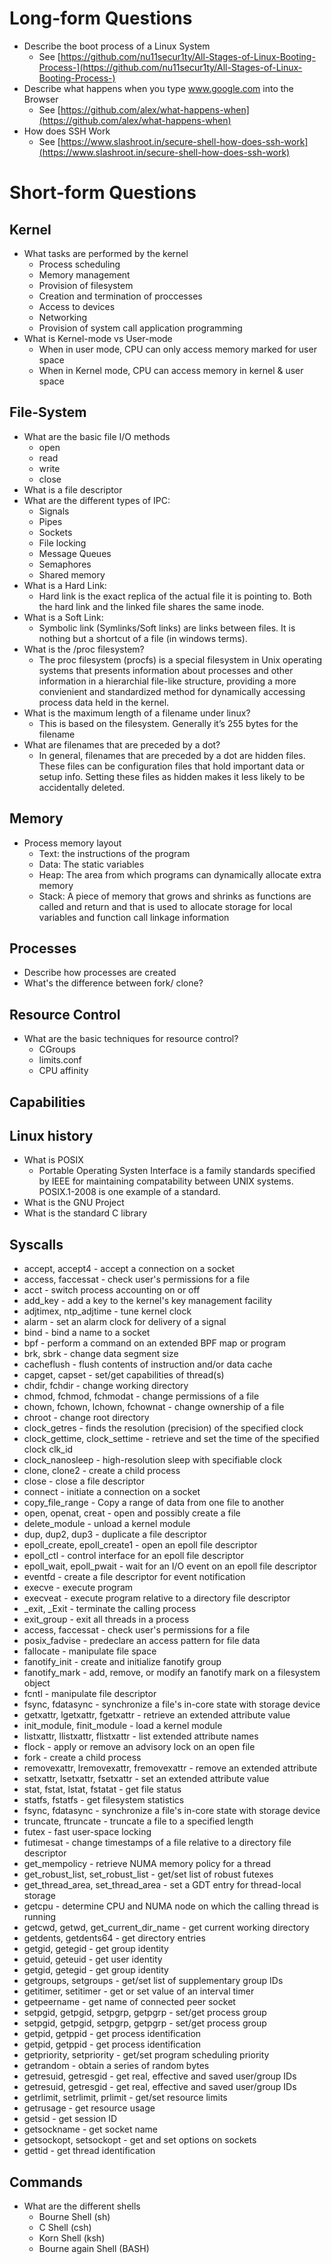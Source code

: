 # Long-form Questions

* Describe the boot process of a Linux System
  * See [https://github.com/nu11secur1ty/All-Stages-of-Linux-Booting-Process-](https://github.com/nu11secur1ty/All-Stages-of-Linux-Booting-Process-)
* Describe what happens when you type www.google.com into the Browser
  * See [https://github.com/alex/what-happens-when](https://github.com/alex/what-happens-when)
* How does SSH Work
  * See [https://www.slashroot.in/secure-shell-how-does-ssh-work](https://www.slashroot.in/secure-shell-how-does-ssh-work)
  
# Short-form Questions
## Kernel
* What tasks are performed by the kernel
  * Process scheduling
  * Memory management
  * Provision of filesystem
  * Creation and termination of proccesses
  * Access to devices
  * Networking
  * Provision of system call application programming
* What is Kernel-mode vs User-mode
  * When in user mode, CPU can only access memory marked for user space
  * When in Kernel mode, CPU can access memory in kernel & user space
## File-System
* What are the basic file I/O methods
  * open
  * read
  * write
  * close
* What is a file descriptor
* What are the different types of IPC:
  * Signals
  * Pipes
  * Sockets
  * File locking
  * Message Queues
  * Semaphores
  * Shared memory
* What is a Hard Link:
  * Hard link is the exact replica of the actual file it is pointing to. Both the hard link and the linked file shares the same inode.
* What is a Soft Link:
  * Symbolic link (Symlinks/Soft links) are links between files. It is nothing but a shortcut of a file (in windows terms).
* What is the /proc filesystem?
  * The proc filesystem (procfs) is a special filesystem in Unix operating systems that presents information about processes and other information in a hierarchial file-like structure, providing a more convienient and standardized method for dynamically accessing process data held in the kernel. 
* What is the maximum length of a filename under linux?
  * This is based on the filesystem. Generally it’s 255 bytes for the filename
* What are filenames that are preceded by a dot?
  * In general, filenames that are preceded by a dot are hidden files. These files can be configuration files that hold important data or setup info. Setting these files as hidden makes it less likely to be accidentally deleted.  
## Memory
* Process memory layout
  * Text: the instructions of the program
  * Data: The static variables
  * Heap: The area from which programs can dynamically allocate extra memory
  * Stack: A piece of memory that grows and shrinks as functions are called and return and that is used to allocate storage for local variables and function call linkage information
## Processes
*  Describe how processes are created
* What's the difference between fork/ clone?
## Resource Control
* What are the basic techniques for resource control?
  * CGroups
  * limits.conf
  * CPU affinity
## Capabilities
## Linux history
* What is POSIX
  * Portable Operating Systen Interface is a family standards specified by IEEE for maintaining compatability between UNIX systems. POSIX.1-2008 is one example of a standard.
* What is the GNU Project
* What is the standard C library
## Syscalls
* accept, accept4 - accept a connection on a socket
* access, faccessat - check user's permissions for a file
* acct - switch process accounting on or off
* add_key - add a key to the kernel's key management facility
* adjtimex, ntp_adjtime - tune kernel clock
* alarm - set an alarm clock for delivery of a signal
* bind - bind a name to a socket
* bpf - perform a command on an extended BPF map or program
* brk, sbrk - change data segment size
* cacheflush - flush contents of instruction and/or data cache
* capget, capset - set/get capabilities of thread(s)
* chdir, fchdir - change working directory
* chmod, fchmod, fchmodat - change permissions of a file
* chown, fchown, lchown, fchownat - change ownership of a file
* chroot - change root directory
* clock_getres - finds the resolution (precision) of the specified clock
* clock_gettime, clock_settime - retrieve and set the time of the specified clock clk_id
* clock_nanosleep - high-resolution sleep with specifiable clock
* clone, clone2 - create a child process
* close - close a file descriptor
* connect - initiate a connection on a socket
* copy_file_range - Copy a range of data from one file to another
* open, openat, creat - open and possibly create a file
* delete_module - unload a kernel module
* dup, dup2, dup3 - duplicate a file descriptor
* epoll_create, epoll_create1 - open an epoll file descriptor
* epoll_ctl - control interface for an epoll file descriptor
* epoll_wait,  epoll_pwait  -  wait  for  an I/O event on an epoll file descriptor
* eventfd - create a file descriptor for event notification
* execve - execute program
* execveat - execute program relative to a directory file descriptor
* _exit, _Exit - terminate the calling process
* exit_group - exit all threads in a process
* access, faccessat - check user's permissions for a file
* posix_fadvise - predeclare an access pattern for file data
* fallocate - manipulate file space
* fanotify_init - create and initialize fanotify group
* fanotify_mark - add, remove, or modify an fanotify mark on a filesystem object
* fcntl - manipulate file descriptor
* fsync,  fdatasync  -  synchronize a file's in-core state with storage device
* getxattr, lgetxattr, fgetxattr - retrieve an extended attribute value
* init_module, finit_module - load a kernel module
* listxattr, llistxattr, flistxattr - list extended attribute names
* flock - apply or remove an advisory lock on an open file
* fork - create a child process
* removexattr, lremovexattr, fremovexattr - remove an extended attribute
* setxattr, lsetxattr, fsetxattr - set an extended attribute value
* stat, fstat, lstat, fstatat - get file status
* statfs, fstatfs - get filesystem statistics
* fsync, fdatasync - synchronize a file's in-core state with storage device
* truncate, ftruncate - truncate a file to a specified length
* futex - fast user-space locking
* futimesat  - change timestamps of a file relative to a directory file descriptor
* get_mempolicy - retrieve NUMA memory policy for a thread
* get_robust_list, set_robust_list - get/set list of robust futexes
* get_thread_area,  set_thread_area  - set a GDT entry for thread-local storage
* getcpu - determine CPU and NUMA node on which the calling thread is running
* getcwd, getwd, get_current_dir_name - get current working directory
* getdents, getdents64 - get directory entries
* getgid, getegid - get group identity
* getuid, geteuid - get user identity
* getgid, getegid - get group identity
* getgroups, setgroups - get/set list of supplementary group IDs
* getitimer, setitimer - get or set value of an interval timer
* getpeername - get name of connected peer socket
* setpgid, getpgid, setpgrp, getpgrp - set/get process group
* setpgid, getpgid, setpgrp, getpgrp - set/get process group
* getpid, getppid - get process identification
* getpid, getppid - get process identification
* getpriority, setpriority - get/set program scheduling priority
* getrandom - obtain a series of random bytes
* getresuid, getresgid - get real, effective and saved user/group IDs
* getresuid, getresgid - get real, effective and saved user/group IDs
* getrlimit, setrlimit, prlimit - get/set resource limits
* getrusage - get resource usage
* getsid - get session ID
* getsockname - get socket name
* getsockopt, setsockopt - get and set options on sockets
* gettid - get thread identification
## Commands
* What are the different shells
  * Bourne Shell (sh)
  * C Shell (csh)
  * Korn Shell (ksh)
  * Bourne again Shell (BASH)
